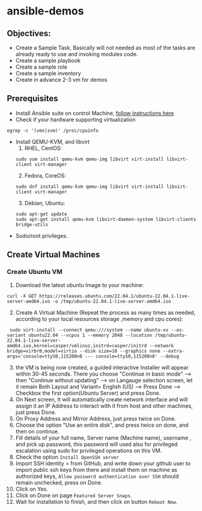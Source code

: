 # ansible-demos

## Objectives:
- Create a Sample Task, Basically will not needed as most of the tasks are already ready to use and invoking modules code.
- Create a sample playbook
- Create a sample role
- Create a sample inventory
- Create in advance 2-3 vm for demos

## Prerequisites

- Install Ansible suite on control Machine, [follow instructions here](https://docs.ansible.com/ansible/latest/installation_guide/intro_installation.html)
- Check if your hardware supporting virtualization
```shell
egrep -c '(vmx|svm)' /proc/cpuinfo
```
- Install QEMU-KVM, and libvirt
  1. RHEL, CentOS:
  ```shell
  sudo yum install qemu-kvm qemu-img libvirt virt-install libvirt-client virt-manager
  ```
  2. Fedora, CoreOS:
  ```shell
  sudo dnf install qemu-kvm qemu-img libvirt virt-install libvirt-client virt-manager
  ```
  3. Debian, Ubuntu:
  ```shell
  sudo apt-get update
  sudo apt-get install qemu-kvm libvirt-daemon-system libvirt-clients bridge-utils
  ```
- Sudo/root privileges.
## Create Virtual Machines



### Create Ubuntu VM

1. Download the latest ubuntu Image to your machine:
```shell
curl -X GET https://releases.ubuntu.com/22.04.1/ubuntu-22.04.1-live-server-amd64.iso -o /tmp/ubuntu-22.04.1-live-server-amd64.iso
```

2. Create A Virtual Machine (Repeat the process as many times as needed, according to your local resources storage ,memory and cpu cores):
```shell
 sudo virt-install --connect qemu:///system --name ubuntu-xx --os-variant ubuntu22.04 --vcpus 1 --memory 2048 --location /tmp/ubuntu-22.04.1-live-server-amd64.iso,kernel=casper/vmlinuz,initrd=casper/initrd --network bridge=virbr0,model=virtio --disk size=10 --graphics none --extra-args='console=ttyS0,115200n8 --- console=ttyS0,115200n8' --debug
```

3. the VM is being now created, a guided interactive Installer will appear within 30-45 seconds.
  There you choose "Continue in basic mode" --> then "Continue without updating" --> on Langauge selection screen, let it remain Both Layout and Variant= English (US) --> Press Done --> Checkbox the first option(Ubuntu Server)  and press Done.
4. On Next screen, It will automatically create network interface and will assign it an IP Address to interact with it from host and other machines, just press Done.
5. On Proxy Address and Mirror Address, just press twice on Done.
6. Choose the option "Use an entire disk", and press twice on done, and then on continue.
7. Fill details of your full name, Server name (Machine name), username , and pick up password, this password will used also for privileged escalation using sudo for privileged operations on this VM.
8. Check the option `Install OpenSSH server`
9. Import SSH identity = from GitHub, and write down your github user to import public ssh keys from there and install them on machine as authorized keys, `Allow password authentication over SSH` should remain unchecked, press on Done.
10. Click on Yes.
11. Click on Done on page `Featured Server Snaps`.
12. Wait for installation to finish, and then click on button `Reboot Now`.



